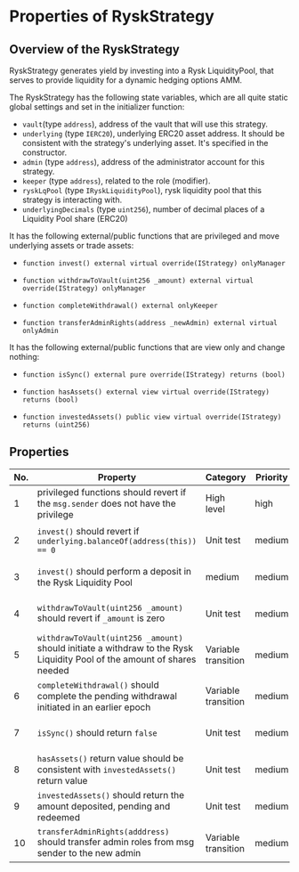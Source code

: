 # Properties of RyskStrategy

## Overview of the RyskStrategy

RyskStrategy generates yield by investing into a Rysk LiquidityPool, that serves to provide liquidity for a dynamic hedging options AMM.

The RyskStrategy has the following state variables, which are all quite static global settings and set in the initializer function:
*    `vault`(type `address`), address of the vault that will use this strategy.
*    `underlying` (type `IERC20`), underlying ERC20 asset address. It should be consistent with the strategy's underlying asset. It's specified in the constructor.
*    `admin` (type `address`), address of the administrator account for this strategy.
*    `keeper` (type `address`), related to the role (modifier).
*    `ryskLqPool` (type `IRyskLiquidityPool`), rysk liquidity pool that this strategy is interacting with.
*    `underlyingDecimals` (type `uint256`), number of decimal places of a Liquidity Pool share (ERC20)

It has the following external/public functions that are privileged and move underlying assets or trade assets:
*     function invest() external virtual override(IStrategy) onlyManager
*     function withdrawToVault(uint256 _amount) external virtual override(IStrategy) onlyManager
*     function completeWithdrawal() external onlyKeeper
*     function transferAdminRights(address _newAdmin) external virtual onlyAdmin

It has the following external/public functions that are view only and change nothing:
*     function isSync() external pure override(IStrategy) returns (bool)
*     function hasAssets() external view virtual override(IStrategy) returns (bool)
*     function investedAssets() public view virtual override(IStrategy) returns (uint256)

## Properties

| No. | Property  | Category | Priority | Specified | Verified | Report |
| ---- | --------  | -------- | -------- | -------- | -------- | -------- |
|   1   | privileged functions should revert if the `msg.sender` does not have the privilege | High level  | high | Y | Y | [Link] (https://prover.certora.com/output/52311/84476113553ce87bf779?anonymousKey=9875aadd927fd9e8e0ff3f73edf8772ec9b6291a) |
|   2   | `invest()` should revert if `underlying.balanceOf(address(this)) == 0` | Unit test  | medium | Y | Y | [Link] (https://prover.certora.com/output/52311/12c428c31cfa583a412e?anonymousKey=65e17c4d25f3a31ff96e646ae507bf1a79153fde) |
|   3   | `invest()` should perform a deposit in the Rysk Liquidity Pool | medium  | medium | Y | Y | [Link] (https://prover.certora.com/output/52311/d363fce80b1d17647eaa?anonymousKey=d767938b5d4fa30e7369b5101cdee6bf87509fa6) |
|   4   | `withdrawToVault(uint256 _amount)` should revert if `_amount` is zero | Unit test  | medium | Y | Y | [Link] (https://prover.certora.com/output/52311/df662363dd3c093b5d0b?anonymousKey=d20958a42db7ed06745492cc562a763236abdc26) |
|   5   | `withdrawToVault(uint256 _amount)` should initiate a withdraw to the Rysk Liquidity Pool of the amount of shares needed | Variable transition  | medium | Y | Y | [Link] (https://prover.certora.com/output/52311/40711c3e207b2e51d088?anonymousKey=a684ab5e57ae75e2ed9bdbe01dfc6a436af65a37) |
|   6   | `completeWithdrawal()` should complete the pending withdrawal initiated in an earlier epoch | Variable transition  | medium | Y | Y | [Link] (https://prover.certora.com/output/52311/9a9f973d745dfb437235?anonymousKey=7b89d19576f225afb00999621285b4d90bf62541) |
|   7   | `isSync()` should return `false` | Unit test  | medium | Y | Y | [Link] (https://prover.certora.com/output/52311/b1aabff3f4ee53f8a731?anonymousKey=32d441fb5d750f666f42d76c3e6fea9b44eedc1c) |
|   8   | `hasAssets()` return value should be consistent with `investedAssets()` return value | Unit test  | medium | Y | Y | [Link] (https://prover.certora.com/output/52311/45d57faa4b1ea754c6e2?anonymousKey=59c9e270342fcefc62b41f4a9c317664167db6d4) |
|   9   | `investedAssets()` should return the amount deposited, pending and redeemed | Unit test  | medium | Y | Y | [Link] (https://prover.certora.com/output/52311/45d57faa4b1ea754c6e2?anonymousKey=59c9e270342fcefc62b41f4a9c317664167db6d4) |
|  10   | `transferAdminRights(adddress)` should transfer admin roles from msg sender to the new admin | Variable transition | medium | Y | Y | [Link] (https://prover.certora.com/output/52311/eee13271020c70de3a36?anonymousKey=d351d915e1461142e3212d2eb9e2aa6c0c62491a) |
